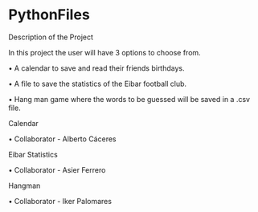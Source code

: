 # PythonFiles

Description of the Project

In this project the user will have 3 options to choose from.

•	A calendar to save and read their friends birthdays.

•	A file to save the statistics of the Eibar football club.

•	Hang man game where the words to be guessed will be saved in a .csv file.

Calendar

•	Collaborator - Alberto Cáceres

Eibar Statistics

•	Collaborator - Asier Ferrero

Hangman

•	Collaborator - Iker Palomares

